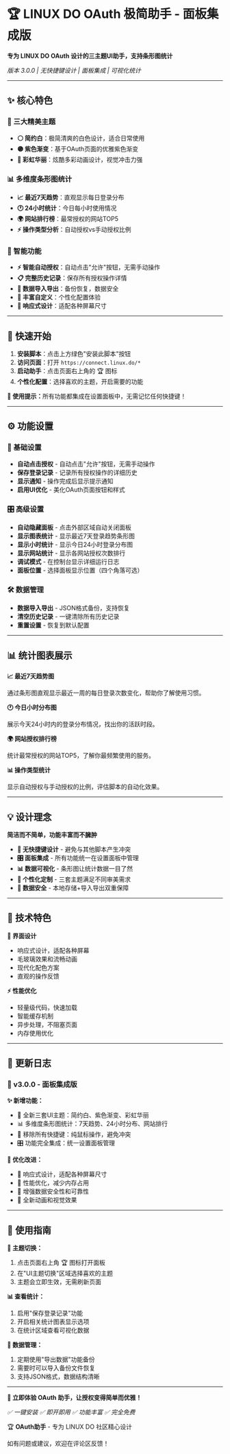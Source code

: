 
<h1>🏆 LINUX DO OAuth 极简助手 - 面板集成版</h1>

<p><strong>专为 LINUX DO OAuth 设计的三主题UI助手，支持条形图统计</strong></p>

<p><em>版本 3.0.0 | 无快捷键设计 | 面板集成 | 可视化统计</em></p>

<hr>

<h2>✨ 核心特色</h2>

<h3>🎨 三大精美主题</h3>
<ul>
<li><strong>⚪ 简约白</strong>：极简清爽的白色设计，适合日常使用</li>
<li><strong>🟣 紫色渐变</strong>：基于OAuth页面的优雅紫色渐变</li>
<li><strong>🌈 彩虹华丽</strong>：炫酷多彩动画设计，视觉冲击力强</li>
</ul>

<h3>📊 多维度条形图统计</h3>
<ul>
<li><strong>📈 最近7天趋势</strong>：直观显示每日登录分布</li>
<li><strong>🕐 24小时统计</strong>：今日每小时使用情况</li>
<li><strong>🌍 网站排行榜</strong>：最常授权的网站TOP5</li>
<li><strong>⚡ 操作类型分析</strong>：自动授权vs手动授权比例</li>
</ul>

<h3>🚀 智能功能</h3>
<ul>
<li><strong>⚡ 智能自动授权</strong>：自动点击"允许"按钮，无需手动操作</li>
<li><strong>📋 完整历史记录</strong>：保存所有授权操作详情</li>
<li><strong>💾 数据导入导出</strong>：备份恢复，数据安全</li>
<li><strong>🔧 丰富自定义</strong>：个性化配置体验</li>
<li><strong>📱 响应式设计</strong>：适配各种屏幕尺寸</li>
</ul>

<hr>

<h2>🚀 快速开始</h2>

<ol>
<li><strong>安装脚本</strong>：点击上方绿色"安装此脚本"按钮</li>
<li><strong>访问页面</strong>：打开 <code>https://connect.linux.do/*</code></li>
<li><strong>启动助手</strong>：点击页面右上角的 🏆 图标</li>
<li><strong>个性化配置</strong>：选择喜欢的主题，开启需要的功能</li>
</ol>

<p><strong>🎯 使用提示：</strong>所有功能都集成在设置面板中，无需记忆任何快捷键！</p>

<hr>

<h2>⚙️ 功能设置</h2>

<h3>🔧 基础设置</h3>
<ul>
<li><strong>自动点击授权</strong> - 自动点击"允许"按钮，无需手动操作</li>
<li><strong>保存登录记录</strong> - 记录所有授权操作的详细历史</li>
<li><strong>显示通知</strong> - 操作完成后显示提示通知</li>
<li><strong>启用UI优化</strong> - 美化OAuth页面按钮和样式</li>
</ul>

<h3>🎛️ 高级设置</h3>
<ul>
<li><strong>自动隐藏面板</strong> - 点击外部区域自动关闭面板</li>
<li><strong>显示图表统计</strong> - 显示最近7天登录趋势条形图</li>
<li><strong>显示小时统计</strong> - 显示今日24小时登录分布图</li>
<li><strong>显示网站统计</strong> - 显示各网站授权次数排行</li>
<li><strong>调试模式</strong> - 在控制台显示详细运行日志</li>
<li><strong>面板位置</strong> - 选择面板显示位置（四个角落可选）</li>
</ul>

<h3>🛠️ 数据管理</h3>
<ul>
<li><strong>数据导入导出</strong> - JSON格式备份，支持恢复</li>
<li><strong>清空历史记录</strong> - 一键清除所有历史记录</li>
<li><strong>重置设置</strong> - 恢复到默认配置</li>
</ul>

<hr>

<h2>📊 统计图表展示</h2>

<p><strong>📈 最近7天趋势图</strong></p>
<p>通过条形图直观显示最近一周的每日登录次数变化，帮助你了解使用习惯。</p>

<p><strong>🕐 今日小时分布图</strong></p>
<p>展示今天24小时内的登录分布情况，找出你的活跃时段。</p>

<p><strong>🌍 网站授权排行榜</strong></p>
<p>统计最常授权的网站TOP5，了解你最频繁使用的服务。</p>

<p><strong>📊 操作类型统计</strong></p>
<p>显示自动授权与手动授权的比例，评估脚本的自动化效果。</p>

<hr>

<h2>💡 设计理念</h2>

<p><strong>简洁而不简单，功能丰富而不臃肿</strong></p>

<ul>
<li><strong>🚫 无快捷键设计</strong> - 避免与其他脚本产生冲突</li>
<li><strong>🎛️ 面板集成</strong> - 所有功能统一在设置面板中管理</li>
<li><strong>📊 数据可视化</strong> - 条形图让统计数据一目了然</li>
<li><strong>🎨 个性化定制</strong> - 三套主题满足不同审美需求</li>
<li><strong>💾 数据安全</strong> - 本地存储+导入导出双重保障</li>
</ul>

<hr>

<h2>🔧 技术特色</h2>

<p><strong>🎨 界面设计</strong></p>
<ul>
<li>响应式设计，适配各种屏幕</li>
<li>毛玻璃效果和流畅动画</li>
<li>现代化配色方案</li>
<li>直观的操作反馈</li>
</ul>

<p><strong>⚡ 性能优化</strong></p>
<ul>
<li>轻量级代码，快速加载</li>
<li>智能缓存机制</li>
<li>异步处理，不阻塞页面</li>
<li>内存使用优化</li>
</ul>

<hr>

<h2>📝 更新日志</h2>

<h3>🚀 v3.0.0 - 面板集成版</h3>
<p><strong>✨ 新增功能：</strong></p>
<ul>
<li>🎨 全新三套UI主题：简约白、紫色渐变、彩虹华丽</li>
<li>📊 多维度条形图统计：7天趋势、24小时分布、网站排行</li>
<li>🚫 移除所有快捷键：纯鼠标操作，避免冲突</li>
<li>🎛️ 功能完全集成：统一设置面板管理</li>
</ul>

<p><strong>🔧 优化改进：</strong></p>
<ul>
<li>📱 响应式设计，适配各种屏幕尺寸</li>
<li>🎯 性能优化，减少内存占用</li>
<li>🔐 增强数据安全性和可靠性</li>
<li>🎪 全新动画和视觉效果</li>
</ul>

<hr>

<h2>🤝 使用指南</h2>

<p><strong>🎨 主题切换：</strong></p>
<ol>
<li>点击页面右上角 🏆 图标打开面板</li>
<li>在"UI主题切换"区域选择喜欢的主题</li>
<li>主题会立即生效，无需刷新页面</li>
</ol>

<p><strong>📊 查看统计：</strong></p>
<ol>
<li>启用"保存登录记录"功能</li>
<li>开启相关统计图表显示选项</li>
<li>在统计区域查看可视化数据</li>
</ol>

<p><strong>💾 数据管理：</strong></p>
<ol>
<li>定期使用"导出数据"功能备份</li>
<li>需要时可以导入备份文件恢复</li>
<li>支持JSON格式，数据结构清晰</li>
</ol>

<hr>

<p><strong>🎉 立即体验 OAuth 助手，让授权变得简单而优雅！</strong></p>

<p><em>✅ 一键安装 ✅ 即开即用 ✅ 功能丰富 ✅ 完全免费</em></p>

<p>🏆 <strong>OAuth助手</strong> - 专为 LINUX DO 社区精心设计</p>

<p>如有问题或建议，欢迎在评论区反馈！</p>
